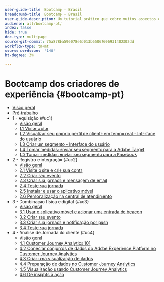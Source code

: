 ```yaml
---
user-guide-title: Bootcamp - Brasil
breadcrumb-title: Bootcamp - Brasil
user-guide-description: Um tutorial prático que cobre muitos aspectos do Adobe Experience Platform.
audience: all/bootcamp-pt/
index: false
hide: true
doc-type: multipage
source-git-commit: 75a878ba596078e6d013b65062606931402302dd
workflow-type: tm+mt
source-wordcount: '148'
ht-degree: 3%

---
```



# Bootcamp dos criadores de experiência {#bootcamp-pt}

+ [Visão geral](/help/bootcamp-pt/overview.md)
+ [Pré-trabalho](/help/bootcamp-pt/prework.md)
+ 1 - Aquisição {#uc1}
   + [Visão geral](/help/bootcamp-pt/uc/uc1/uc1.md)
   + [1.1 Visite o site](/help/bootcamp-pt/uc/uc1/ex1.md)
   + [1.2 Visualizar seu próprio perfil de cliente em tempo real - Interface do usuário](/help/bootcamp-pt/uc/uc1/ex2.md)
   + [1.3 Criar um segmento - Interface do usuário](/help/bootcamp-pt/uc/uc1/ex3.md)
   + [1.4 Tomar medidas: enviar seu segmento para a Adobe Target](/help/bootcamp-pt/uc/uc1/ex4.md)
   + [1.5 Tomar medidas: enviar seu segmento para a Facebook](/help/bootcamp-pt/uc/uc1/ex5.md)
+ 2 - Registro e integração {#uc2}
   + [Visão geral](/help/bootcamp-pt/uc/uc2/uc2.md)
   + [2.1 Visite o site e crie sua conta](/help/bootcamp-pt/uc/uc2/ex1.md)
   + [2.2 Criar seu evento](/help/bootcamp-pt/uc/uc2/ex2.md)
   + [2.3 Criar sua jornada e mensagem de email](/help/bootcamp-pt/uc/uc2/ex3.md)
   + [2.4 Teste sua jornada](/help/bootcamp-pt/uc/uc2/ex4.md)
   + [2.5 Instalar e usar o aplicativo móvel](/help/bootcamp-pt/uc/uc2/ex5.md)
   + [2.6 Personalização na central de atendimento](/help/bootcamp-pt/uc/uc2/ex6.md)
+ 3 - Combinação física e digital {#uc3}
   + [Visão geral](/help/bootcamp-pt/uc/uc3/uc3.md)
   + [3.1 Usar o aplicativo móvel e acionar uma entrada de beacon](/help/bootcamp-pt/uc/uc3/ex1.md)
   + [3.2 Criar seu evento](/help/bootcamp-pt/uc/uc3/ex2.md)
   + [3.3 Criar sua jornada e notificação por push](/help/bootcamp-pt/uc/uc3/ex3.md)
   + [3.4 Teste sua jornada](/help/bootcamp-pt/uc/uc3/ex4.md)
+ 4 - Análise de Jornada do cliente {#uc4}
   + [Visão geral](/help/bootcamp-pt/uc/uc4/uc4.md)
   + [4.1 Customer Journey Analytics 101](/help/bootcamp-pt/uc/uc4/ex1.md)
   + [4.2 Conectar conjuntos de dados do Adobe Experience Platform no Customer Journey Analytics](/help/bootcamp-pt/uc/uc4/ex2.md)
   + [4.3 Criar uma visualização de dados](/help/bootcamp-pt/uc/uc4/ex3.md)
   + [4.4 Preparação de dados no Customer Journey Analytics](/help/bootcamp-pt/uc/uc4/ex4.md)
   + [4.5 Visualização usando Customer Journey Analytics](/help/bootcamp-pt/uc/uc4/ex5.md)
   + [4.6 De insights à ação](/help/bootcamp-pt/uc/uc4/ex6.md)
